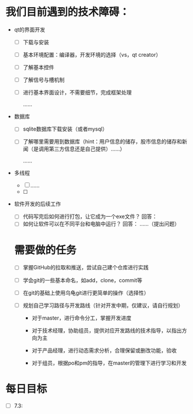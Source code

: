 # 我们目前遇到的技术障碍：

+ qt的界面开发
  
    - [ ] 下载与安装
    
    - [ ] 基本环境配置：编译器，开发环境的选择（vs，qt creator）
    
    - [ ] 了解基本控件
    
    - [ ] 了解信号与槽机制
    
    - [ ] 进行基本界面设计，不需要细节，完成框架处理
      
      ……
- 数据库
  
  - [ ] sqlite数据库下载安装（或者mysql）
  
  - [ ] 了解哪里需要用到数据库（hint：用户信息的储存，股市信息的储存和新闻（是调用第三方信息还是自己提供）……）
    
    ……

- 多线程
  
  - [ ]  ……
  - [ ]  
- 软件开发的后续工作
   - [ ] 代码写完后如何进行打包，让它成为一个exe文件？
    回答：
   - [ ] 如何让软件可以在不同平台和电脑中运行？
    回答：
  ……（提出问题）
    # 需要做的任务
    
    - [ ] 掌握GitHub的拉取和推送，尝试自己建个仓库进行实践
    
    - [ ] 学会git的一些基本命名，如add，clone，commit等
    
    - [ ] 在git的基础上使用乌龟git进行更简单的操作（选择性）
    
    - [ ] 规划自己学习路径与开发路线（针对开发中期，仅建议，请自行规划）
      
      - 对于master，进行命令分工，掌握开发进度
      
      - 对于技术经理，协助组员，提供对应开发路线的技术指导，以指出方向为主
      
      -  对于产品经理，进行动态需求分析，合理保留或删改功能，验收
      
      - 对于组员，根据po和pm的指导，在master的管理下进行学习和开发

# 每日目标

- [ ] 7.3: 
